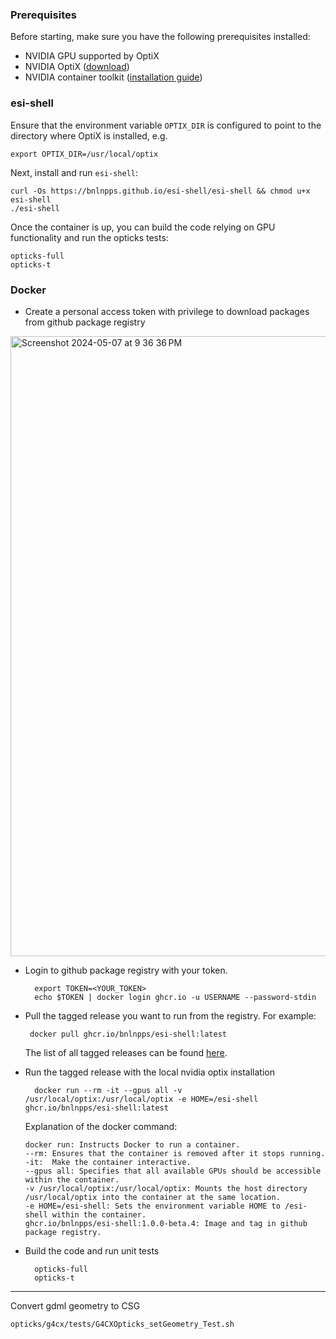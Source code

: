 ### Prerequisites

Before starting, make sure you have the following prerequisites installed:

* NVIDIA GPU supported by OptiX
* NVIDIA OptiX ([download](https://developer.nvidia.com/designworks/optix/download))
* NVIDIA container toolkit ([installation guide](https://docs.nvidia.com/datacenter/cloud-native/container-toolkit/latest/install-guide.html))

### esi-shell

Ensure that the environment variable `OPTIX_DIR` is configured to point to the directory where OptiX is installed, e.g.

```shell
export OPTIX_DIR=/usr/local/optix
```

Next, install and run `esi-shell`:

```shell
curl -Os https://bnlnpps.github.io/esi-shell/esi-shell && chmod u+x esi-shell
./esi-shell
```

Once the container is up, you can build the code relying on GPU functionality and run the opticks tests:

```shell
opticks-full
opticks-t
```

### Docker

* Create a personal access token with privilege to download packages from github package registry
<img width="992" alt="Screenshot 2024-05-07 at 9 36 36 PM" src="https://github.com/BNLNPPS/esi-shell/assets/7409132/c58477d6-80a9-4a57-855a-20f755c9a0c8">

* Login to github package registry with your token.
  
  ```shell
    export TOKEN=<YOUR_TOKEN>
    echo $TOKEN | docker login ghcr.io -u USERNAME --password-stdin
  ```
* Pull the tagged release you want to run from the registry. For example:
  
  ```shell
   docker pull ghcr.io/bnlnpps/esi-shell:latest
  ```
  The list of all tagged releases can be found [here](https://github.com/BNLNPPS/esi-shell/pkgs/container/esi-shell).
  
* Run the tagged release with the local nvidia optix installation

  ```shell
    docker run --rm -it --gpus all -v /usr/local/optix:/usr/local/optix -e HOME=/esi-shell ghcr.io/bnlnpps/esi-shell:latest
  ```

  Explanation of the docker command:
  ```
  docker run: Instructs Docker to run a container.
  --rm: Ensures that the container is removed after it stops running.
  -it:  Make the container interactive.
  --gpus all: Specifies that all available GPUs should be accessible within the container.
  -v /usr/local/optix:/usr/local/optix: Mounts the host directory /usr/local/optix into the container at the same location.
  -e HOME=/esi-shell: Sets the environment variable HOME to /esi-shell within the container.
  ghcr.io/bnlnpps/esi-shell:1.0.0-beta.4: Image and tag in github package registry. 
  ```
* Build the code and run unit tests

  ```shell
    opticks-full
    opticks-t
  ```

---

Convert gdml geometry to CSG

```
opticks/g4cx/tests/G4CXOpticks_setGeometry_Test.sh
```
